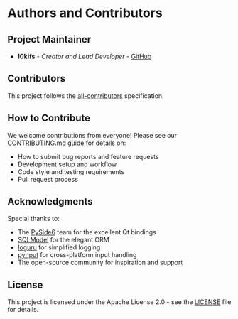 # Authors and Contributors

## Project Maintainer

- **l0kifs** - *Creator and Lead Developer* - [GitHub](https://github.com/l0kifs)

## Contributors

This project follows the [all-contributors](https://allcontributors.org) specification.

<!-- ALL-CONTRIBUTORS-LIST:START - Do not remove or modify this section -->
<!-- prettier-ignore-start -->
<!-- markdownlint-disable -->

<!-- markdownlint-restore -->
<!-- prettier-ignore-end -->

<!-- ALL-CONTRIBUTORS-LIST:END -->

## How to Contribute

We welcome contributions from everyone! Please see our [CONTRIBUTING.md](CONTRIBUTING.md) guide for details on:

- How to submit bug reports and feature requests
- Development setup and workflow
- Code style and testing requirements
- Pull request process

## Acknowledgments

Special thanks to:

- The [PySide6](https://doc.qt.io/qtforpython/) team for the excellent Qt bindings
- [SQLModel](https://sqlmodel.tiangolo.com/) for the elegant ORM
- [loguru](https://loguru.readthedocs.io/) for simplified logging
- [pynput](https://pynput.readthedocs.io/) for cross-platform input handling
- The open-source community for inspiration and support

## License

This project is licensed under the Apache License 2.0 - see the [LICENSE](LICENSE) file for details.
